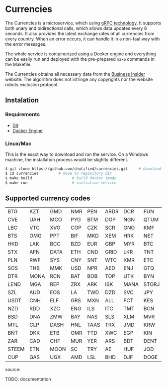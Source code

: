 # Currencies

The Currencies is a microservice, which using <a href="https://markets.businessinsider.com/currencies" target="_blank">gRPC technology</a>. It supports both unary and bidirectional calls, which allows data updates every 6 seconds.
It also provides the latest exchange rates of all currencies from every country. When an error occurs, it can handle it in a non-faal way with the error messages.

The whole service is containerized using a Docker engine and everything can be easily run and deployed with the pre-prepared `make` commands in the Makefile.

The Currencies obtains all necessary data from the <a href="https://markets.businessinsider.com/currencies" target="_blank">Business Insider</a> website. The algorithm does not infringe any copyrights nor the website robots exclusion protocol.

## Instalation

### Requirements
- <a href="https://git-scm.com/downloads" target="_blank">Git</a>
- <a href="https://docs.docker.com/get-docker/" target="_blank">Docker Engine</a>

### Linux/Mac
This is the exact way to download and run the service. On a Windows machine, the installation process would be slightly different.
```bash
$ git clone https://github.com/chutified/currencies.git     # download repository
$ cd currencies         # move to repository dir
$ make build                  # build docker image
$ make run                    # initialize service
```

## Supported currency codes
<table>
    <tr>
        <td>BTG</td>
        <td>KZT</td>
        <td>GMD</td>
        <td>NMR</td>
        <td>PEN</td>
        <td>ARDR</td>
        <td>DCR</td>
        <td>FUN</td>
        <td>REQ</td>
        <td>IRR</td>
        <td>QSP</td>
        <td>ANT</td>
    </tr>
    <tr>
        <td>CVE</td>
        <td>UAH</td>
        <td>MCO</td>
        <td>PYG</td>
        <td>BTM</td>
        <td>DOP</td>
        <td>NGN</td>
        <td>QTUM</td>
        <td>SDG</td>
        <td>XRP</td>
        <td>CVC</td>
        <td>ICX</td>
    </tr>
    <tr>
        <td>LBC</td>
        <td>VTC</td>
        <td>XVG</td>
        <td>COP</td>
        <td>CZK</td>
        <td>SCR</td>
        <td>GNO</td>
        <td>KMF</td>
        <td>NXT</td>
        <td>IDR</td>
        <td>PAB</td>
        <td>BSV</td>
    </tr>
    <tr>
        <td>BTS</td>
        <td>OMG</td>
        <td>PPT</td>
        <td>BIF</td>
        <td>MKD</td>
        <td>XEM</td>
        <td>HRK</td>
        <td>NET</td>
        <td>UYU</td>
        <td>INR</td>
        <td>MAD</td>
        <td>RLC</td>
    </tr>
    <tr>
        <td>HKD</td>
        <td>LAK</td>
        <td>BCC</td>
        <td>BZD</td>
        <td>EUR</td>
        <td>GBP</td>
        <td>MYR</td>
        <td>BTC</td>
        <td>GIP</td>
        <td>LRC</td>
        <td>NEO</td>
        <td>NULS</td>
    </tr>
    <tr>
        <td>STX</td>
        <td>AFN</td>
        <td>DATA</td>
        <td>ETH</td>
        <td>CND</td>
        <td>GRID</td>
        <td>LKR</td>
        <td>TNT</td>
        <td>ADA</td>
        <td>DRGN</td>
        <td>LINK</td>
        <td>PKR</td>
    </tr>
    <tr>
        <td>PLN</td>
        <td>RWF</td>
        <td>SYS</td>
        <td>CNY</td>
        <td>SNT</td>
        <td>WTC</td>
        <td>XMR</td>
        <td>ETC</td>
        <td>KHR</td>
        <td>LRD</td>
        <td>LTC</td>
        <td>LYD</td>
    </tr>
    <tr>
        <td>SOS</td>
        <td>THB</td>
        <td>MMK</td>
        <td>USD</td>
        <td>NPR</td>
        <td>AED</td>
        <td>ENJ</td>
        <td>GTQ</td>
        <td>AION</td>
        <td>CNX</td>
        <td>XAF</td>
        <td>BGN</td>
    </tr>
    <tr>
        <td>DTR</td>
        <td>MONA</td>
        <td>RCN</td>
        <td>BAT</td>
        <td>BOB</td>
        <td>TOP</td>
        <td>UTK</td>
        <td>BYN</td>
        <td>GNT</td>
        <td>TJS</td>
        <td>WAVES</td>
        <td>KCS</td>
    </tr>
    <tr>
        <td>LEND</td>
        <td>MGA</td>
        <td>REP</td>
        <td>ZRX</td>
        <td>ARK</td>
        <td>ISK</td>
        <td>MANA</td>
        <td>STORJ</td>
        <td>GBYTE</td>
        <td>KMD</td>
        <td>NIO</td>
        <td>HTG</td>
    </tr>
    <tr>
        <td>SZL</td>
        <td>AUD</td>
        <td>EOS</td>
        <td>LA</td>
        <td>TWD</td>
        <td>DZD</td>
        <td>SVC</td>
        <td>JPY</td>
        <td>KNC</td>
        <td>MAID</td>
        <td>PIVX</td>
        <td>SGD</td>
    </tr>
    <tr>
        <td>USDT</td>
        <td>CNH</td>
        <td>ELF</td>
        <td>GRS</td>
        <td>MXN</td>
        <td>ALL</td>
        <td>FCT</td>
        <td>KES</td>
        <td>SBD</td>
        <td>ZEN</td>
        <td>EDO</td>
        <td>BNB</td>
    </tr>
    <tr>
        <td>NZD</td>
        <td>RDD</td>
        <td>XZC</td>
        <td>ENG</td>
        <td>ILS</td>
        <td>ITC</td>
        <td>TMT</td>
        <td>BCN</td>
        <td>MIOTA</td>
        <td>RUB</td>
        <td>TZS</td>
        <td>BRL</td>
    </tr>
    <tr>
        <td>BSD</td>
        <td>DNA</td>
        <td>ZMW</td>
        <td>BAY</td>
        <td>NAS</td>
        <td>SLS</td>
        <td>XLM</td>
        <td>MVR</td>
        <td>MWK</td>
        <td>NOK</td>
        <td>SEK</td>
        <td>STRAT</td>
    </tr>
    <tr>
        <td>MTL</td>
        <td>CLP</td>
        <td>DASH</td>
        <td>HNL</td>
        <td>TAAS</td>
        <td>TRX</td>
        <td>JMD</td>
        <td>KRW</td>
        <td>MOP</td>
        <td>SAR</td>
        <td>VND</td>
        <td>ZEC</td>
    </tr>
    <tr>
        <td>BNT</td>
        <td>DKK</td>
        <td>ETB</td>
        <td>OMR</td>
        <td>TTD</td>
        <td>XWC</td>
        <td>EGP</td>
        <td>KIN</td>
        <td>MLN</td>
        <td>NAD</td>
        <td>PHP</td>
        <td>TNB</td>
    </tr>
    <tr>
        <td>ZAR</td>
        <td>CAD</td>
        <td>CHF</td>
        <td>MUR</td>
        <td>YER</td>
        <td>ARS</td>
        <td>BDT</td>
        <td>DENT</td>
        <td>BMD</td>
        <td>CRC</td>
        <td>DGB</td>
        <td>GNF</td>
    </tr>
    <tr>
        <td>STEEM</td>
        <td>ETN</td>
        <td>MOON</td>
        <td>SC</td>
        <td>TRY</td>
        <td>AE</td>
        <td>HUF</td>
        <td>JOD</td>
        <td>LBP</td>
        <td>LSK</td>
        <td>SRD</td>
        <td>BND</td>
    </tr>
    <tr>
        <td>CUP</td>
        <td>GAS</td>
        <td>UGX</td>
        <td>AMD</td>
        <td>LSL</td>
        <td>BHD</td>
        <td>DJF</td>
        <td>DOGE</td>
        <td>GYD</td>
        <td>KWD</td>
        <td>POWR</td>
        <td>QAR</td>
    </tr>
</table>

source: 

TODO: documentation
